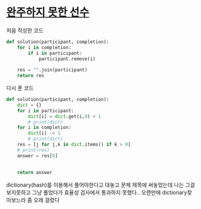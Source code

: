 # [완주하지 못한 선수](https://programmers.co.kr/learn/courses/30/lessons/42576?language=python3)


처음 작성한 코드
``` python
def solution(participant, completion):
    for i in completion:
        if i in participant:
            participant.remove(i)
    
    res = "".join(participant)
    return res
```


다시 푼 코드

``` python
def solution(participant, completion):
    dict = {}
    for i in participant:
        dict[i] = dict.get(i,0) + 1
        # print(dict)
    for i in completion:
        dict[i] -= 1
        # print(dict)
    res = [j for j,k in dict.items() if k > 0]
    # print(res)
    answer = res[0]
    
    
    return answer
```

dictionary(hash)를 이용해서 풀어야한다고 대놓고 문제 제목에 써놓았는데 나는 그걸 보지못하고 그냥 풀었다가 효율성 검사에서 통과하지 못했다..
오랜만에 dictionary찾아보느라 좀 오래 걸렸다 
